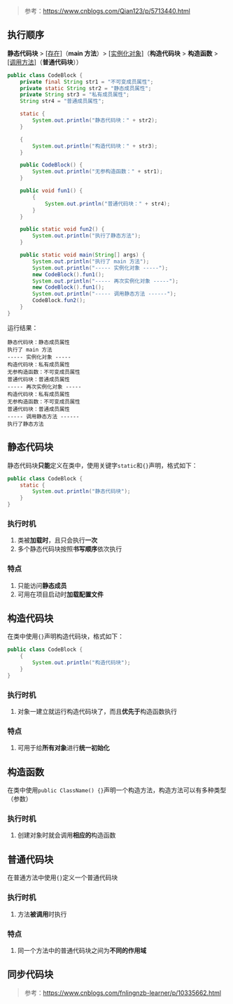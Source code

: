 > 参考：https://www.cnblogs.com/Qian123/p/5713440.html

## 执行顺序

**静态代码块** > <u>\[存在]</u>（**main 方法**）> <u>\[实例化对象]</u>（**构造代码块** > **构造函数** > <u>\[调用方法]</u>（**普通代码块**））

```java
public class CodeBlock {
    private final String str1 = "不可变成员属性";
    private static String str2 = "静态成员属性";
    private String str3 = "私有成员属性";
    String str4 = "普通成员属性";

    static {
        System.out.println("静态代码块：" + str2);
    }

    {
        System.out.println("构造代码块：" + str3);
    }

    public CodeBlock() {
        System.out.println("无参构造函数：" + str1);
    }

    public void fun1() {
        {
            System.out.println("普通代码块：" + str4);
        }
    }

    public static void fun2() {
        System.out.println("执行了静态方法");
    }

    public static void main(String[] args) {
        System.out.println("执行了 main 方法");
        System.out.println("----- 实例化对象 -----");
        new CodeBlock().fun1();
        System.out.println("----- 再次实例化对象 -----");
        new CodeBlock().fun1();
        System.out.println("----- 调用静态方法 ------");
        CodeBlock.fun2();
    }
}
```

运行结果：

```
静态代码块：静态成员属性
执行了 main 方法
----- 实例化对象 -----
构造代码块：私有成员属性
无参构造函数：不可变成员属性
普通代码块：普通成员属性
----- 再次实例化对象 -----
构造代码块：私有成员属性
无参构造函数：不可变成员属性
普通代码块：普通成员属性
----- 调用静态方法 ------
执行了静态方法
```



## 静态代码块

静态代码块**只能**定义在类中，使用关键字`static`和`{}`声明，格式如下：

```java
public class CodeBlock {
    static {
        System.out.println("静态代码块");
    }
}
```

### 执行时机

1. 类被**加载时**，且只会执行**一次**
2. 多个静态代码块按照**书写顺序**依次执行

### 特点

1. 只能访问**静态成员**
2. 可用在项目启动时**加载配置文件**



## 构造代码块

在类中使用`{}`声明构造代码块，格式如下：

```java
public class CodeBlock {
    {
        System.out.println("构造代码块");
    }
}
```

### 执行时机

1. 对象一建立就运行构造代码块了，而且**优先于**构造函数执行

### 特点

1. 可用于给**所有对象**进行**统一初始化**



## 构造函数

在类中使用`public ClassName() {}`声明一个构造方法，构造方法可以有多种类型（参数）

### 执行时机

1. 创建对象时就会调用**相应的**构造函数



## 普通代码块

在普通方法中使用`{}`定义一个普通代码块

### 执行时机

1. 方法**被调用**时执行

### 特点

1. 同一个方法中的普通代码块之间为**不同的作用域**



## 同步代码块

> 参考：https://www.cnblogs.com/fnlingnzb-learner/p/10335662.html